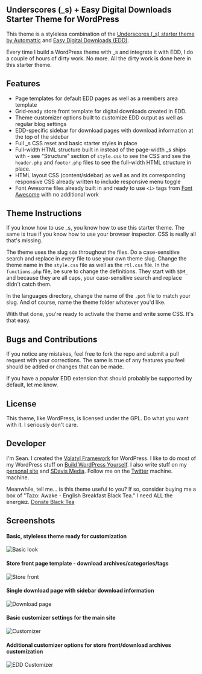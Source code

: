Underscores (_s) + Easy Digital Downloads Starter Theme for WordPress
-----

This theme is a styleless combination of the [Underscores (_s) starter theme by Automattic](https://github.com/Automattic/_s) and [Easy Digital Downloads (EDD)](https://easydigitaldownloads.com/).

Every time I build a WordPress theme with _s and integrate it with EDD, I do a couple of hours of dirty work. No more. All the dirty work is done here in this starter theme.

Features
-----
* Page templates for default EDD pages as well as a members area template
* Grid-ready store front template for digital downloads created in EDD. 
* Theme customizer options built to customize EDD output as well as regular blog settings
* EDD-specific sidebar for download pages with download information at the top of the sidebar
* Full _s CSS reset and basic starter styles in place
* Full-width HTML structure built in instead of the page-width _s ships with - see "Structure" section of `style.css` to see the CSS and see the `header.php` and `footer.php` files to see the full-width HTML structure in place.
* HTML layout CSS (content/sidebar) as well as and its corresponding responsive CSS already written to include responsive menu toggle
* Font Awesome files already built in and ready to use `<i>` tags from [Font Awesome](http://fontawesome.io/icons/) with no additional work

Theme Instructions
-----
If you know how to use _s, you know how to use this starter theme. The same is true if you know how to use your browser inspector. CSS is really all that's missing.

The theme uses the slug `sdm` throughout the files. Do a case-sensitive search and replace in *every* file to use your own theme slug. Change the theme name in the `style.css` file as well as the `rtl.css` file. In the `functions.php` file, be sure to change the definitions. They start with `SDM_` and because they are all caps, your case-sensitive search and replace didn't catch them.

In the languages directory, change the name of the `.pot` file to match your slug. And of course, name the theme folder whatever you'd like.

With that done, you're ready to activate the theme and write some CSS. It's that easy.

Bugs and Contributions
-----
If you notice any mistakes, feel free to fork the repo and submit a pull request with your corrections. The same is true of any features you feel should be added or changes that can be made. 

If you have a *popular* EDD extension that should probably be supported by default, let me know.

License
-----
This theme, like WordPress, is licensed under the GPL. Do what you want with it. I seriously don't care. 

Developer
-----
I'm Sean. I created the [Volatyl Framework](http://volatylthemes.com) for WordPress. I like to do most of my WordPress stuff on [Build WordPress Yourself](http://buildwpyourself.com/). I also write stuff on my [personal site](http://seandavis.co) and [SDavis Media](http://sdavismedia.com). Follow me on the [Twitter](http://sdvs.me/twitter) machine. machine.

Meanwhile, tell me... is this theme useful to you? If so, consider buying me a box of "Tazo: Awake - English Breakfast Black Tea." I need ALL the energiez. [Donate Black Tea](https://www.paypal.com/cgi-bin/webscr?cmd=_s-xclick&hosted_button_id=52HQDSEUA542S)

Screenshots
-----

#### Basic, styleless theme ready for customization

![Basic look](http://seandavis.co/wp-content/uploads/2014/02/default-layout.png "Basic look")

#### Store front page template - download archives/categories/tags

![Store front](http://seandavis.co/wp-content/uploads/2014/02/store-front1.png "Store front")

#### Single download page with sidebar download information

![Download page](http://seandavis.co/wp-content/uploads/2014/02/single-download-page.png "Download page")

#### Basic customizer settings for the main site

![Customizer](http://seandavis.co/wp-content/uploads/2014/02/customizer-blog.png "Customizer")

#### Additional customizer options for store front/download archives customization

![EDD Customizer](http://seandavis.co/wp-content/uploads/2014/02/customizer-store.png "EDD Customizer")
